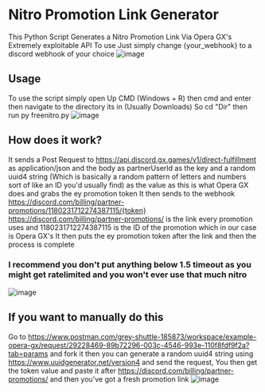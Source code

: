 # Nitro Promotion Link Generator
This Python Script Generates a Nitro Promotion Link Via Opera GX's Extremely exploitable API
To use Just simply change {your_webhook} to a discord webhook of your choice
![image](https://github.com/Super-Sonic-Ninja/nitro-promo-gen/assets/114087198/5ebf7347-d791-4ec6-b2d5-09f2163ad00d)
## Usage
To use the script simply open Up CMD (Windows + R) then cmd and enter then navigate to the directory its in (Usually Downloads) So cd "Dir" then run py freenitro.py
![image](https://github.com/Super-Sonic-Ninja/nitro-promo-gen/assets/114087198/19ab5fd0-91db-4cf1-aa5e-936d29a00eb6)
## How does it work?
It sends a Post Request to https://api.discord.gx.games/v1/direct-fulfillment as application/json and the body as partnerUserId as the key and a random uuid4 string (Which is basically a random pattern of letters and numbers sort of like an ID you'd usually find) as the value as this is what Opera GX does and grabs the ey promotion token
It then sends to the webhook https://discord.com/billing/partner-promotions/1180231712274387115/{token} https://discord.com/billing/partner-promotions/ is the link every promotion uses and 1180231712274387115 is the ID of the promotion which in our case is Opera GX's 
It then puts the ey promotion token after the link and then the process is complete
### I recommend you don't put anything below 1.5 timeout as you might get ratelimited and you won't ever use that much nitro
![image](https://github.com/Super-Sonic-Ninja/nitro-promo-gen/assets/114087198/f0394bb3-678e-47e0-9698-56f7ba31982e)
## If you want to manually do this
Go to https://www.postman.com/grey-shuttle-185873/workspace/example-opera-gx/request/29228469-89b72296-003c-4546-993e-110f8fdf9f2a?tab=params and fork it then you can generate a random uuid4 string using https://www.uuidgenerator.net/version4 and send the request,
You then get the token value and paste it after https://discord.com/billing/partner-promotions/ and then you've got a fresh promotion link
![image](https://github.com/Super-Sonic-Ninja/nitro-promo-gen/assets/114087198/11b1cdbb-0595-4d7b-9378-89465f63912b)
